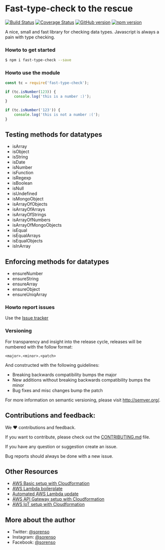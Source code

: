 # Fast-type-check to the rescue

[![Build Status](https://travis-ci.org/5orenso/fast-type-check.svg?branch=master)](https://travis-ci.org/5orenso/fast-type-check)
[![Coverage Status](https://coveralls.io/repos/github/5orenso/fast-type-check/badge.svg?branch=master)](https://coveralls.io/github/5orenso/fast-type-check?branch=master)
[![GitHub version](https://badge.fury.io/gh/5orenso%2Ffast-type-check.svg)](https://badge.fury.io/gh/5orenso%2Ffast-type-check)
[![npm version](https://badge.fury.io/js/fast-type-check.svg)](https://badge.fury.io/js/fast-type-check)

A nice, small and fast library for checking data types. Javascript is always a pain with type checking.

### Howto to get started
```bash
$ npm i fast-type-check --save
```

### Howto use the module
```javascript
const tc = require('fast-type-check');

if (tc.isNumber(123)) {
    console.log('this is a number :)');
}

if (tc.isNumber('123')) {
    console.log('this is not a number :(');
}
```

## Testing methods for datatypes

- isArray
- isObject
- isString
- isDate
- isNumber
- isFunction
- isRegexp
- isBoolean
- isNull
- isUndefined
- isMongoObject
- isArrayOfObjects
- isArrayOfArrays
- isArrayOfStrings
- isArrayOfNumbers
- isArrayOfMongoObjects
- isEqual
- isEqualArrays
- isEqualObjects
- isInArray

## Enforcing methods for datatypes

- ensureNumber
- ensureString
- ensureArray
- ensureObject
- ensureUniqArray


### Howto report issues
Use the [Issue tracker](https://github.com/5orenso/fast-type-check/issues)


### Versioning
For transparency and insight into the release cycle, releases will be
numbered with the follow format:

`<major>.<minor>.<patch>`

And constructed with the following guidelines:

* Breaking backwards compatibility bumps the major
* New additions without breaking backwards compatibility bumps the minor
* Bug fixes and misc changes bump the patch

For more information on semantic versioning, please visit http://semver.org/.


## Contributions and feedback:

We ❤️ contributions and feedback.

If you want to contribute, please check out the [CONTRIBUTING.md](CONTRIBUTING.md) file.

If you have any question or suggestion create an issue.

Bug reports should always be done with a new issue.


## Other Resources

* [AWS Basic setup with Cloudformation](https://github.com/5orenso/aws-cloudformation-base)
* [AWS Lambda boilerplate](https://github.com/5orenso/aws-lambda-boilerplate)
* [Automated AWS Lambda update](https://github.com/5orenso/aws-lambda-autodeploy-lambda)
* [AWS API Gateway setup with Cloudformation](https://github.com/5orenso/aws-cloudformation-api-gateway)
* [AWS IoT setup with Cloudformation](https://github.com/5orenso/aws-cloudformation-iot)


## More about the author

- Twitter: [@sorenso](https://twitter.com/sorenso)
- Instagram: [@sorenso](https://instagram.com/sorenso)
- Facebook: [@sorenso](https://facebook.com/sorenso)
